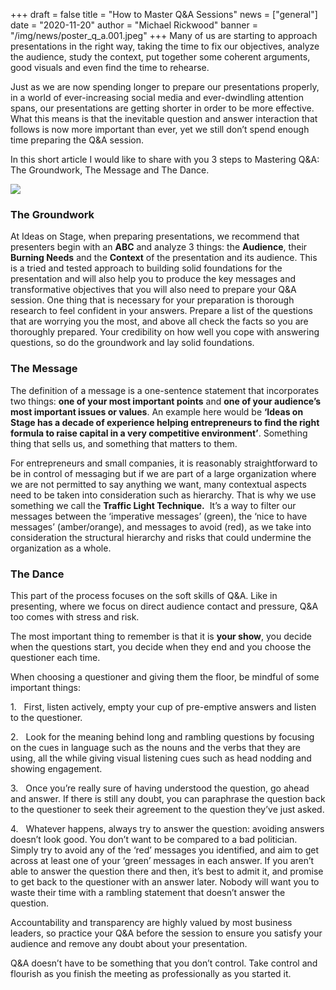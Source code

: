 +++
draft = false
title = "How to Master Q&A Sessions"
news = ["general"]
date = "2020-11-20"
author = "Michael Rickwood"
banner = "/img/news/poster_q_a.001.jpeg"
+++
Many of us are starting to approach presentations in the right way, taking the time to fix our objectives, analyze the audience, study the context, put together some coherent arguments, good visuals and even find the time to rehearse.

Just as we are now spending longer to prepare our presentations properly, in a world of ever-increasing social media and ever-dwindling attention spans, our presentations are getting shorter in order to be more effective. What this means is that the inevitable question and answer interaction that follows is now more important than ever, yet we still don’t spend enough time preparing the Q&A session.

In this short article I would like to share with you 3 steps to Mastering Q&A: The Groundwork, The Message and The Dance.

![](/img/news/poster_q_a.001.jpeg)

### **The Groundwork**

At Ideas on Stage, when preparing presentations, we recommend that presenters begin with an **ABC** and analyze 3 things: the **Audience**, their **Burning Needs** and the **Context** of the presentation and its audience. This is a tried and tested approach to building solid foundations for the presentation and will also help you to produce the key messages and transformative objectives that you will also need to prepare your Q&A session. One thing that is necessary for your preparation is thorough research to feel confident in your answers. Prepare a list of the questions that are worrying you the most, and above all check the facts so you are thoroughly prepared. Your credibility on how well you cope with answering questions, so do the groundwork and lay solid foundations.

### **The Message**

The definition of a message is a one-sentence statement that incorporates two things: **one of your most important points** and **one of your audience’s most important issues or values**. An example here would be **‘Ideas on Stage has a decade of experience helping entrepreneurs to find the right formula to raise capital in a very competitive environment’**. Something thing that sells us, and something that matters to them.

For entrepreneurs and small companies, it is reasonably straightforward to be in control of messaging but if we are part of a large organization where we are not permitted to say anything we want, many contextual aspects need to be taken into consideration such as hierarchy. That is why we use something we call the **Traffic Light Technique.**  It’s a way to filter our messages between the ‘imperative messages’ (green), the ‘nice to have messages’ (amber/orange), and messages to avoid (red), as we take into consideration the structural hierarchy and risks that could undermine the organization as a whole.

### **The Dance**

This part of the process focuses on the soft skills of Q&A. Like in presenting, where we focus on direct audience contact and pressure, Q&A too comes with stress and risk.

The most important thing to remember is that it is **your show**, you decide when the questions start, you decide when they end and you choose the questioner each time.

When choosing a questioner and giving them the floor, be mindful of some important things:

1.   <!--\\[endif]-->First, listen actively, empty your cup of pre-emptive answers and listen to the questioner.

2.   <!--\\[endif]-->Look for the meaning behind long and rambling questions by focusing on the cues in language such as the nouns and the verbs that they are using, all the while giving visual listening cues such as head nodding and showing engagement.

3.   <!--\\[endif]-->Once you’re really sure of having understood the question, go ahead and answer. If there is still any doubt, you can paraphrase the question back to the questioner to seek their agreement to the question they’ve just asked.

4.   <!--\\[endif]-->Whatever happens, always try to answer the question: avoiding answers doesn’t look good. You don’t want to be compared to a bad politician. Simply try to avoid any of the ‘red’ messages you identified, and aim to get across at least one of your ‘green’ messages in each answer. If you aren’t able to answer the question there and then, it’s best to admit it, and promise to get back to the questioner with an answer later. Nobody will want you to waste their time with a rambling statement that doesn’t answer the question.

Accountability and transparency are highly valued by most business leaders, so practice your Q&A before the session to ensure you satisfy your audience and remove any doubt about your presentation.

Q&A doesn’t have to be something that you don’t control. Take control and flourish as you finish the meeting as professionally as you started it.